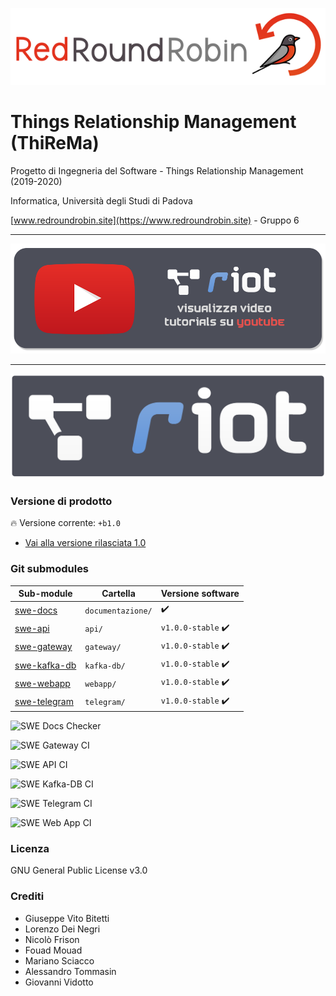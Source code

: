 ![RedRounRobinLogo](./_extra/redroundrobin.png)

# Things Relationship Management (ThiReMa)

Progetto di Ingegneria del Software - Things Relationship Management (2019-2020)

Informatica, Università degli Studi di Padova

[www.redroundrobin.site](https://www.redroundrobin.site) - Gruppo 6


---

[![Riot youtube](./_extra/banner-youtube.png)](https://www.youtube.com/playlist?list=PLPKYjnuIh1FA3b3jn_bwY_ztYzaFn2mIT)

---

[![Riot Logo](./_extra/riot.png)](https://github.com/RedRoundRobin/riot)


### Versione di prodotto

:fire: Versione corrente: `+b1.0`

- [Vai alla versione rilasciata 1.0](https://github.com/RedRoundRobin/riot)

### Git submodules 


| Sub-module | Cartella | Versione software  |
|---|---|---|
| [swe-docs](http://docs.redroundrobin.site) | `documentazione/`    | :heavy_check_mark:    |
| [swe-api](http://api.redroundrobin.site)   |       `api/`         | `v1.0.0-stable` :heavy_check_mark:  |
| [swe-gateway](http://gateway.redroundrobin.site) | `gateway/`     | `v1.0.0-stable` :heavy_check_mark:  |
| [swe-kafka-db](http://kafkadb.redroundrobin.site) | `kafka-db/`   | `v1.0.0-stable` :heavy_check_mark:  |
| [swe-webapp](http://webapp.redroundrobin.site) |    `webapp/`     | `v1.0.0-stable` :heavy_check_mark:  |
| [swe-telegram](http://telegram.redroundrobin.site) | `telegram/`  | `v1.0.0-stable` :heavy_check_mark:  |


![SWE Docs Checker](https://github.com/RedRoundRobin/swe-docs/workflows/SWE%20Docs%20Checker/badge.svg)

![SWE Gateway CI](https://github.com/RedRoundRobin/swe-gateway/workflows/SWE%20Gateway%20CI/badge.svg)

![SWE API CI](https://github.com/RedRoundRobin/swe-api/workflows/SWE%20API%20CI/badge.svg)

![SWE Kafka-DB CI](https://github.com/RedRoundRobin/swe-kafka-db/workflows/SWE%20Kafka-DB%20CI/badge.svg)

![SWE Telegram CI](https://github.com/RedRoundRobin/swe-telegram/workflows/SWE%20Telegram%20CI/badge.svg) 

![SWE Web App CI](https://github.com/RedRoundRobin/swe-webapp/workflows/SWE%20Web%20App%20CI/badge.svg)


### Licenza 

GNU General Public License v3.0


### Crediti

- Giuseppe Vito Bitetti
- Lorenzo Dei Negri
- Nicolò Frison
- Fouad Mouad
- Mariano Sciacco
- Alessandro Tommasin
- Giovanni Vidotto
